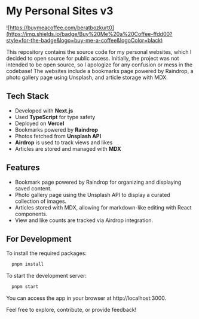 # My Personal Sites v3

![https://buymeacoffee.com/beratbozkurt0](https://img.shields.io/badge/Buy%20Me%20a%20Coffee-ffdd00?style=for-the-badge&logo=buy-me-a-coffee&logoColor=black)

This repository contains the source code for my personal websites, which I decided to open source for public access. Initially, the project was not intended to be open source, so I apologize for any confusion or mess in the codebase! The websites include a bookmarks page powered by Raindrop, a photo gallery page using Unsplash, and article storage with MDX.

## Tech Stack

- Developed with **Next.js**
- Used **TypeScript** for type safety
- Deployed on **Vercel**
- Bookmarks powered by **Raindrop**
- Photos fetched from **Unsplash API**
- **Airdrop** is used to track views and likes
- Articles are stored and managed with **MDX**

## Features

- Bookmark page powered by Raindrop for organizing and displaying saved content.
- Photo gallery page using the Unsplash API to display a curated collection of images.
- Articles stored with MDX, allowing for markdown-like editing with React components.
- View and like counts are tracked via Airdrop integration.

## For Development

To install the required packages:

```bash
  pnpm install
```

To start the development server:

```bash
  pnpm start
```

You can access the app in your browser at http://localhost:3000.

Feel free to explore, contribute, or provide feedback!
